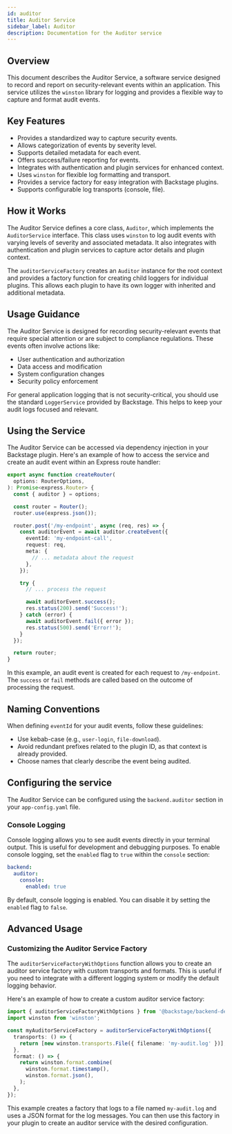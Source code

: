 ```yaml
---
id: auditor
title: Auditor Service
sidebar_label: Auditor
description: Documentation for the Auditor service
---
```


## Overview

This document describes the Auditor Service, a software service designed to record and report on security-relevant events within an application. This service utilizes the `winston` library for logging and provides a flexible way to capture and format audit events.

## Key Features

- Provides a standardized way to capture security events.
- Allows categorization of events by severity level.
- Supports detailed metadata for each event.
- Offers success/failure reporting for events.
- Integrates with authentication and plugin services for enhanced context.
- Uses `winston` for flexible log formatting and transport.
- Provides a service factory for easy integration with Backstage plugins.
- Supports configurable log transports (console, file).

## How it Works

The Auditor Service defines a core class, `Auditor`, which implements the `AuditorService` interface. This class uses `winston` to log audit events with varying levels of severity and associated metadata. It also integrates with authentication and plugin services to capture actor details and plugin context.

The `auditorServiceFactory` creates an `Auditor` instance for the root context and provides a factory function for creating child loggers for individual plugins. This allows each plugin to have its own logger with inherited and additional metadata.

## Usage Guidance

The Auditor Service is designed for recording security-relevant events that require special attention or are subject to compliance regulations. These events often involve actions like:

- User authentication and authorization
- Data access and modification
- System configuration changes
- Security policy enforcement

For general application logging that is not security-critical, you should use the standard `LoggerService` provided by Backstage. This helps to keep your audit logs focused and relevant.

## Using the Service

The Auditor Service can be accessed via dependency injection in your Backstage plugin. Here's an example of how to access the service and create an audit event within an Express route handler:

```typescript
export async function createRouter(
  options: RouterOptions,
): Promise<express.Router> {
  const { auditor } = options;

  const router = Router();
  router.use(express.json());

  router.post('/my-endpoint', async (req, res) => {
    const auditorEvent = await auditor.createEvent({
      eventId: 'my-endpoint-call',
      request: req,
      meta: {
        // ... metadata about the request
      },
    });

    try {
      // ... process the request

      await auditorEvent.success();
      res.status(200).send('Success!');
    } catch (error) {
      await auditorEvent.fail({ error });
      res.status(500).send('Error!');
    }
  });

  return router;
}
```

In this example, an audit event is created for each request to `/my-endpoint`. The `success` or `fail` methods are called based on the outcome of processing the request.

## Naming Conventions

When defining `eventId` for your audit events, follow these guidelines:

- Use kebab-case (e.g., `user-login`, `file-download`).
- Avoid redundant prefixes related to the plugin ID, as that context is already provided.
- Choose names that clearly describe the event being audited.

## Configuring the service

The Auditor Service can be configured using the `backend.auditor` section in your `app-config.yaml` file.

### Console Logging

Console logging allows you to see audit events directly in your terminal output. This is useful for development and debugging purposes. To enable console logging, set the `enabled` flag to `true` within the `console` section:

```yaml
backend:
  auditor:
    console:
      enabled: true
```

By default, console logging is enabled. You can disable it by setting the `enabled` flag to `false`.

## Advanced Usage

### Customizing the Auditor Service Factory

The `auditorServiceFactoryWithOptions` function allows you to create an auditor service factory with custom transports and formats. This is useful if you need to integrate with a different logging system or modify the default logging behavior.

Here's an example of how to create a custom auditor service factory:

```typescript
import { auditorServiceFactoryWithOptions } from '@backstage/backend-defaults/auditor';
import winston from 'winston';

const myAuditorServiceFactory = auditorServiceFactoryWithOptions({
  transports: () => {
    return [new winston.transports.File({ filename: 'my-audit.log' })];
  },
  format: () => {
    return winston.format.combine(
      winston.format.timestamp(),
      winston.format.json(),
    );
  },
});
```

This example creates a factory that logs to a file named `my-audit.log` and uses a JSON format for the log messages. You can then use this factory in your plugin to create an auditor service with the desired configuration.
